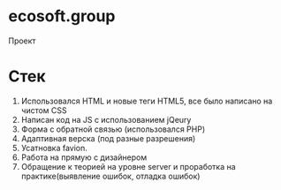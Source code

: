 # ecosoft.group
Проект

# Стек
1. Использовался HTML и новые теги HTML5, все было написано на чистом CSS
2. Написан код на JS с использованием jQeury
3. Форма с обратной связью (использовался PHP)
4. Адаптивная верска (под разные разрешения)
5. Усатновка favion.
6. Работа на прямую с дизайнером
7. Обращение к теорией на уровне server и проработка на практике(выявление ошибок, отладка ошибок)
